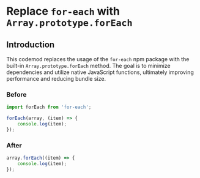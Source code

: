 # Replace `for-each` with `Array.prototype.forEach`

## Introduction

This codemod replaces the usage of the `for-each` npm package with the built-in `Array.prototype.forEach` method. The goal is to minimize dependencies and utilize native JavaScript functions, ultimately improving performance and reducing bundle size.

### Before

```javascript
import forEach from 'for-each';

forEach(array, (item) => {
    console.log(item);
});
```

### After

```javascript
array.forEach((item) => {
    console.log(item);
});
```